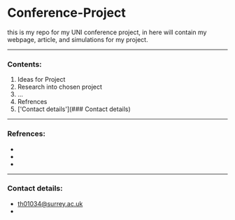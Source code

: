 # Conference-Project
this is my repo for my UNI conference project, in here will contain my webpage, article, and simulations for my project.

***

### Contents:
1. Ideas for Project
2. Research into chosen project
3. ...
4. Refrences
5. ['Contact details'](### Contact details)


***
### Refrences:
-
-
-

***
### Contact details:
- <th01034@surrey.ac.uk>
- 
